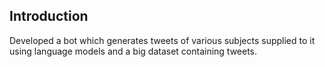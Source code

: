 Introduction
--

Developed a bot which generates tweets of various subjects supplied to it using language models and a big dataset containing tweets.
